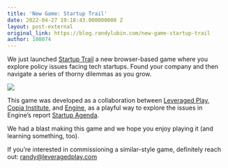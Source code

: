 ```yaml
---
title: 'New Game: Startup Trail'
date: 2022-04-27 19:18:43.000000000 Z
layout: post-external
original_link: https://blog.randylubin.com/new-game-startup-trail
author: 100074
---
```


We just launched [Startup Trail](http://startuptrail.engine.is/) a new browser-based game where you explore policy issues facing tech startups. Found your company and then navigate a series of thorny dilemmas as you grow.

![](/images/startuptrail-1200x630.png)

This game was developed as a collaboration between [Leveraged Play](https://leveragedplay.com/), [Copia Institute](https://copia.is/), and [Engine](https://www.engine.is/), as a playful way to explore the issues in Engine’s report [Startup Agenda](https://www.engine.is/news/category/engine-releases-2022-startup-agenda).

We had a blast making this game and we hope you enjoy playing it (and learning something, too).

If you’re interested in commissioning a similar-style game, definitely reach out: randy@leveragedplay.com

